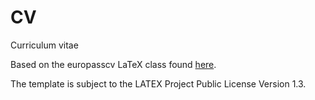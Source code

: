# CV
Curriculum vitae

Based on the eu­ropasscv LaTeX class found [here](https://www.ctan.org/tex-archive/macros/latex/contrib/europasscv?lang=en).

The template is sub­ject to the LATEX Project Public Li­cense Version 1.3.
